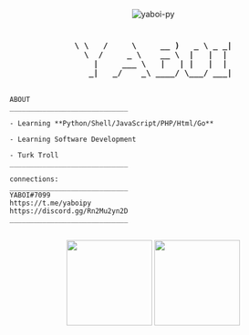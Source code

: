 <p align="center"> <img src="https://komarev.com/ghpvc/?username=yaboi-py&label=Profile%20views&color=0e75b6&style=flat" alt="yaboi-py" /> </p>
<h3 align="center">

 ```

\ \   /     \     __ )   _ \ _ _|
   \  /     _ \    __ \  |   |  | 
     |     ___ \   |   | |   |  | 
    _|   _/    _\ ____/ \___/ ___|
                                 
 ```
  
</h1>




```
ABOUT
_____________________________

- Learning **Python/Shell/JavaScript/PHP/Html/Go**
 
- Learning Software Development

- Turk Troll
_____________________________
```
```
connections:
_____________________________
YABOI#7099
https://t.me/yaboipy
https://discord.gg/Rn2Mu2yn2D
_____________________________
```

<h2 align="center"> 
 <p align="center">   

 <img height=150 src="https://github-readme-stats.vercel.app/api/top-langs/?username=YABOI-py&layout=compact&theme=dark"> 

  
  
  
  
 <img height=150 src="https://github-readme-stats.vercel.app/api?username=YABOI-py&count_private=true&show_icons=true&theme=dark"> 

 </h2> 

 </p> 

 

